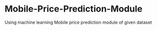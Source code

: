 # Mobile-Price-Prediction-Module
Using machine learning Mobile price prediction module of given dataset
